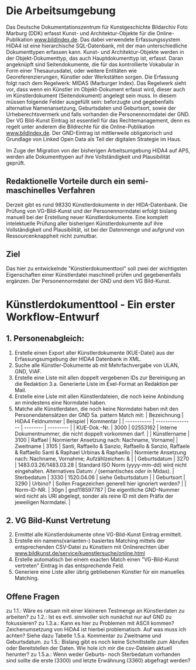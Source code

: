 # Die Arbeitsumgebung

Das Deutsche Dokumentationszentrum für Kunstgeschichte Bildarchiv Foto Marburg (DDK) erfasst Kunst- und Architektur-Objekte für die Online-Publikation www.bildindex.de. Das dabei verwendete Erfassungssystem HiDA4 ist eine hierarchische SQL-Datenbank, mit der man 
unterschiedliche Dokumenttypen erfassen kann. Kunst- und Architektur-Objekte werden in der Objekt-Dokumenttyp, das auch Hauptdokumenttyp ist, erfasst. Daran angeknüpft sind Seitendokumente, die für das kontrollierte Vokabular in Form einer Thesaurusdatei, 
oder weitere Entitäten wie Georeferenzierungen, Künstler oder Werkstätten sorgen.
Die Erfassung folgt nach dem Regelwerk: MIDAS (Marburger Index). Das Regelwerk sieht vor, dass wenn ein Künstler im Objekt-Dokument erfasst wird, dieser auch im Künstlerdokument (Seitendokument) angelegt sein muss. In diesem müssen folgende Felder ausgefüllt sein: 
beforzugte und gegebenfalls alternative Namenansetzung, Geburtsdaten und Geburtsort, sowie der Urheberechtsvermerk
und falls vorhanden die Personennormdatei der GND. Der VG Bild-Kunst Eintrag ist essentiell für das Rechtemanagement,
denn es regelt unter anderem die Bildrechte für die Online-Publikation www.bildindex.de. Der GND-Eintrag ist mittlerweile obligatorisch und Grundlage von Linked Open Data als Teil der digitalen Strategie im Haus.

Im Zuge der Migration von der bisherigen Arbeitsumgebung HiDA4 auf APS, werden alle Dokumenttypen auf ihre Vollständigkeit und Plausibilität geprüft. 

## Redaktionelle Vorteile durch ein semi-maschinelles Verfahren
Derzeit gibt es rund 98330 Künstlerdokumente in der HIDA-Datenbank. Die Prüfung von VG-Bild-Kunst und der Personennormdatei erfolgt 
bislang manuell bei der Erstellung neuer Künstlerdokumente. Eine komplett intelektuelle Prüfung aller bisherigen Künstlerdokumente auf ihre Vollständigkeit und Plausibilität, ist bei der Datenmenge und aufgrund von Ressourcenknappheit nicht zumutbar. 

## Ziel
Das hier zu entwickelnde "Künstlerdokumenttool" soll zwei der wichtigsten Eigenschaften einer Künstlerdatei maschinell prüfen und gegebenenfalls ergänzen. Der Personennormdatei der GND und dem VG Bild-Kunst. 

# Künstlerdokumenttool - Ein erster Workflow-Entwurf
## 1. Personenabgleich:
1. Erstelle einen Export aller Künstlerdokumente (KUE-Datei) aus der Erfassungsumgebung der HIDA4 Datenbank in XML.
2. Suche alle Künstler-Dokumente ab mit Mehrfachvergabe von ULAN, GND, VIAF.
3. Erstelle eine Liste mit allen doppelt vergebenen IDs zur Bereinigung an die Redaktion
3.a. Generierte Liste im Exel-Format an Redaktion per Mail.
4. Erstelle eine Liste mit allen Künstlerdateien, die noch keine Anbindung an mindestens eine Normdatei haben.
5. Matche alle Künstlerdaten, die noch keine Normdatei haben mit den Personendatensätzen der GND
5a. pattern Match mit: 
| Bezeichnung | HiDA4 Feldnummer | Beispiel | Kommentar |
| ----------- | ---------------- | -------- | --------- |
| KUE-Dok.-Nr. | 3000 | 02553162 | Interne Dokumentnummer, die nicht doppelt vorkommen darf. |
| Künstlername | 3100 | Raffael | Normierter Ansetzung nach: Nachname, Vorname|
| Zweitname | 3105 | Santi, Raffaello & Sanzio, Raffaello & Sanzio, Raffaele & Raffaello Santi & Raphael Urbinas & Raphaello | Normierte Ansetzung nach: Nachname, Vornahme; Aufzählzeichen: & |
| Geburtsdatum | 3270 | 1483.03.26/1483.03.28 | Standard ISO Norm (yyyy-mm-dd) wird nicht eingehalten. Alternatives Datum: */* (semantisches *oder* in Midas).
| Sterbedatum | 3330 | 1520.04.06 | siehe Geburtsdatum |
| Geburtsort | 3290 | Urbino? | Sollen Fragezeichen generell hier ignoriert werden? |
| Norm-ID-NR. | 30gn | gnd118597787 | Die eigentliche GND-Nummer wird nicht als URI abgelegt, sonder als reine ID mit dem Präfix der jeweiligen Normdatei. |

## 2. VG Bild-Kunst Vertretung
2. Ermittel alle Künstlerdokumente ohne VG-Bild-Kunst Eintrag ermittelt.
3. Erstelle ein namens(varianten-) basiertes Matching mittels der entsprechenden CSV-Datei zu Künstlern mit Onlinerechten über www.bildkunst.de/service/kuenstlersuche/online.html
4. Erstelle automatisch bei einem exacten Match einen "VG-Bild-Kunst vertreten" Eintrag in das entsprechende Feld.
5. Generiere eine Liste aller übrig gebliebenen Künstler für ein manuelles Matching.

## Offene Fragen
zu 1.1.: Wäre es ratsam mit einer kleineren Testmenge an Künstlerdaten zu arbeiten?
zu 1.2.: Ist es evtl. sinnvoller sich nunächst nur auf GND zu fokussieren?
zu 1.3.a.: Kann es hier zu Problemen mit ASCII kommen? Zeichenumsetzung von HiDA4 ist hierbei problematisch. Auf was muss ich achten? Siehe dazu Tabelle 1.5.a. Kommentar zu Zweitname und Geburtsdatum.
zu 1.5.: Bislang gibt es noch keine Schnittstelle zum Abrufen oder Bereitstellen der Daten. Wie hole ich mir die csv-Dateien aktuell herunter?
zu 1.5.a.: Wenn weder Geburts- noch Sterbedatum vorhanden sind sollte die erste (3300) und letzte Erwähnung (3360) abgefragt werden?



